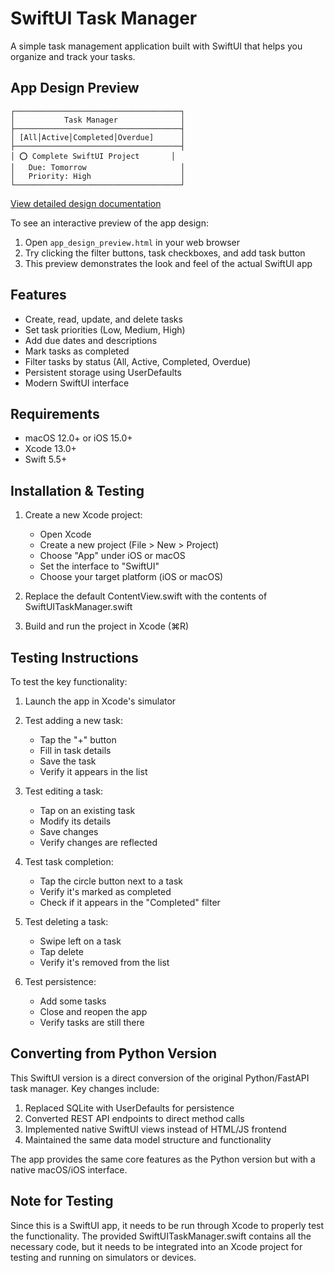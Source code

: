 # SwiftUI Task Manager

A simple task management application built with SwiftUI that helps you organize and track your tasks.

## App Design Preview
```
┌─────────────────────────────────────┐
│           Task Manager              │
├─────────────────────────────────────┤
│ [All│Active│Completed│Overdue]      │
├─────────────────────────────────────┤
│ ⭕️ Complete SwiftUI Project       │
│   Due: Tomorrow                     │
│   Priority: High                    │
└─────────────────────────────────────┘
```

[View detailed design documentation](app_screenshots/README.md)

To see an interactive preview of the app design:
1. Open `app_design_preview.html` in your web browser
2. Try clicking the filter buttons, task checkboxes, and add task button
3. This preview demonstrates the look and feel of the actual SwiftUI app

## Features

- Create, read, update, and delete tasks
- Set task priorities (Low, Medium, High)
- Add due dates and descriptions
- Mark tasks as completed
- Filter tasks by status (All, Active, Completed, Overdue)
- Persistent storage using UserDefaults
- Modern SwiftUI interface

## Requirements

- macOS 12.0+ or iOS 15.0+
- Xcode 13.0+
- Swift 5.5+

## Installation & Testing

1. Create a new Xcode project:
   - Open Xcode
   - Create a new project (File > New > Project)
   - Choose "App" under iOS or macOS
   - Set the interface to "SwiftUI"
   - Choose your target platform (iOS or macOS)

2. Replace the default ContentView.swift with the contents of SwiftUITaskManager.swift

3. Build and run the project in Xcode (⌘R)

## Testing Instructions

To test the key functionality:

1. Launch the app in Xcode's simulator
2. Test adding a new task:
   - Tap the "+" button
   - Fill in task details
   - Save the task
   - Verify it appears in the list

3. Test editing a task:
   - Tap on an existing task
   - Modify its details
   - Save changes
   - Verify changes are reflected

4. Test task completion:
   - Tap the circle button next to a task
   - Verify it's marked as completed
   - Check if it appears in the "Completed" filter

5. Test deleting a task:
   - Swipe left on a task
   - Tap delete
   - Verify it's removed from the list

6. Test persistence:
   - Add some tasks
   - Close and reopen the app
   - Verify tasks are still there

## Converting from Python Version

This SwiftUI version is a direct conversion of the original Python/FastAPI task manager. Key changes include:

1. Replaced SQLite with UserDefaults for persistence
2. Converted REST API endpoints to direct method calls
3. Implemented native SwiftUI views instead of HTML/JS frontend
4. Maintained the same data model structure and functionality

The app provides the same core features as the Python version but with a native macOS/iOS interface.

## Note for Testing

Since this is a SwiftUI app, it needs to be run through Xcode to properly test the functionality. The provided SwiftUITaskManager.swift contains all the necessary code, but it needs to be integrated into an Xcode project for testing and running on simulators or devices.

